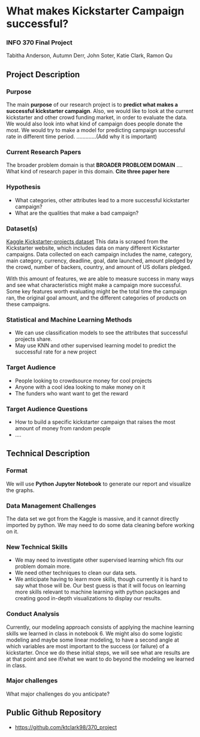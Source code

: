 # What makes Kickstarter Campaign successful?

### INFO 370 Final Project
Tabitha Anderson, Autumn Derr, John Soter, Katie Clark, Ramon Qu

## Project Description

### Purpose
The main **purpose** of our research project is to **predict what makes a successful kickstarter campaign**.
Also, we would like to look at the current kickstarter and other crowd funding market, in order to evaluate the data. We would also look into what kind of campaign does people donate the most.  We would try to make a model for predicting campaign successful rate in different time period. .............(Add why it is important)

### Current Research Papers
The broader problem domain is that **BROADER PROBLOEM DOMAIN**  ....
What kind of research paper in this domain. **Cite three paper here**

### Hypothesis
- What categories, other attributes lead to a more successful kickstarter campaign?
- What are the qualities that make a bad campaign?

### Dataset(s)
[Kaggle Kickstarter-projects dataset](https://www.kaggle.com/kemical/kickstarter-projects)
This data is scraped from the Kickstarter website, which includes data on many different Kickstarter campaigns. Data collected on each campaign includes the name, category, main category, currency, deadline, goal, date launched, amount pledged by the crowd, number of backers, country, and amount of US dollars pledged. 

With this amount of features, we are able to measure success in many ways and see what characteristics might make a campaign more successful. Some key features worth evaluating might be the total time the campaign ran, the original goal amount, and the different categories of products on these campaigns. 


### Statistical and Machine Learning Methods
- We can use classification models to see the attributes that successful projects share.
- May use KNN and other supervised learning model to predict the successful rate for a new project

### Target Audience
- People looking to crowdsource money for cool projects
- Anyone with a cool idea looking to make money on it
- The funders who want want to get the reward

### Target Audience Questions
- How to build a specific kickstarter campaign that raises the most amount of money from random people
- ....


## Technical Description

### Format
We will use **Python Jupyter Notebook** to generate our report and visualize the graphs.

### Data Management Challenges
The data set we got from the Kaggle is massive, and it cannot directly imported by python. We may need to do some data cleaning before working on it.

### New Technical Skills
- We may need to investigate other supervised learning which fits our problem domain more.
- We need other techniques to clean our data sets.
- We anticipate having to learn more skills, though currently it is hard to say what those will be. Our best guess is that it will focus on learning more skills relevant to machine learning with python packages and creating good in-depth visualizations to display our results.

### Conduct Analysis
Currently, our modeling approach consists of applying the machine learning skills we learned in class in notebook 6. We might also do some logistic modeling and maybe some linear modeling, to have a second angle at which variables are most important to the success (or failure) of a kickstarter. Once we do these initial steps, we will see what are results are at that point and see if/what we want to do beyond the modeling we learned in class.

### Major challenges
What major challenges do you anticipate?


## Public Github Repository
-  https://github.com/ktclark98/370_project
